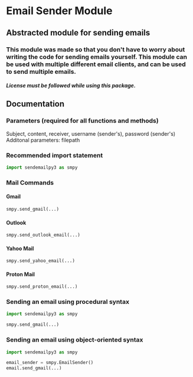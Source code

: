 # Email Sender Module
## Abstracted module for sending emails
### This module was made so that you don't have to worry about writing the code for sending emails yourself. This module can be used with multiple different email clients, and can be used to send multiple emails.

##### License must be followed while using this package.

## Documentation

### Parameters (required for all functions and methods)

Subject, content, receiver, username (sender's), password (sender's)
Additonal parameters: filepath

### Recommended import statement
```py
import sendemailpy3 as smpy
```

### Mail Commands
#### Gmail
```py
smpy.send_gmail(...)
```

#### Outlook
```py
smpy.send_outlook_email(...)
```

#### Yahoo Mail
```py
smpy.send_yahoo_email(...)
```

#### Proton Mail
```py
smpy.send_proton_email(...)
```

### Sending an email using procedural syntax
```py
import sendemailpy3 as smpy

smpy.send_gmail(...)
```

### Sending an email using object-oriented syntax
```py
import sendemailpy3 as smpy

email_sender = smpy.EmailSender()
email.send_gmail(...)
```